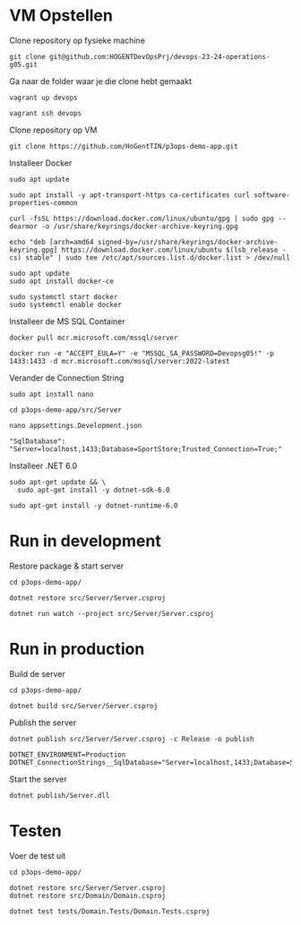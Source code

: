 # VM Opstellen
Clone repository op fysieke machine
```
git clone git@github.com:HOGENTDevOpsPrj/devops-23-24-operations-g05.git
```
Ga naar de folder waar je die clone hebt gemaakt
```
vagrant up devops

vagrant ssh devops
```
Clone repository op VM
```
git clone https://github.com/HoGentTIN/p3ops-demo-app.git
```
Installeer Docker
```
sudo apt update

sudo apt install -y apt-transport-https ca-certificates curl software-properties-common

curl -fsSL https://download.docker.com/linux/ubuntu/gpg | sudo gpg --dearmor -o /usr/share/keyrings/docker-archive-keyring.gpg

echo "deb [arch=amd64 signed-by=/usr/share/keyrings/docker-archive-keyring.gpg] https://download.docker.com/linux/ubuntu $(lsb_release -cs) stable" | sudo tee /etc/apt/sources.list.d/docker.list > /dev/null

sudo apt update
sudo apt install docker-ce

sudo systemctl start docker
sudo systemctl enable docker
```
Installeer de MS SQL Container
```
docker pull mcr.microsoft.com/mssql/server

docker run -e "ACCEPT_EULA=Y" -e "MSSQL_SA_PASSWORD=Devopsg05!" -p 1433:1433 -d mcr.microsoft.com/mssql/server:2022-latest
```
Verander de Connection String
```
sudo apt install nano

cd p3ops-demo-app/src/Server

nano appsettings.Development.json

"SqlDatabase": "Server=localhost,1433;Database=SportStore;Trusted_Connection=True;"
```
Installeer .NET 6.0
```
sudo apt-get update && \
  sudo apt-get install -y dotnet-sdk-6.0

sudo apt-get install -y dotnet-runtime-6.0
```
# Run in development
Restore package & start server
```
cd p3ops-demo-app/

dotnet restore src/Server/Server.csproj

dotnet run watch --project src/Server/Server.csproj
```
# Run in production
Build de server
```
cd p3ops-demo-app/

dotnet build src/Server/Server.csproj
```
Publish the server
```
dotnet publish src/Server/Server.csproj -c Release -o publish

DOTNET_ENVIRONMENT=Production
DOTNET_ConnectionStrings__SqlDatabase="Server=localhost,1433;Database=SportStore;Trusted_Connection=True;"
```
Start the server
```
dotnet publish/Server.dll
```
# Testen
Voer de test uit
```
cd p3ops-demo-app/

dotnet restore src/Server/Server.csproj
dotnet restore src/Domain/Domain.csproj

dotnet test tests/Domain.Tests/Domain.Tests.csproj
```

